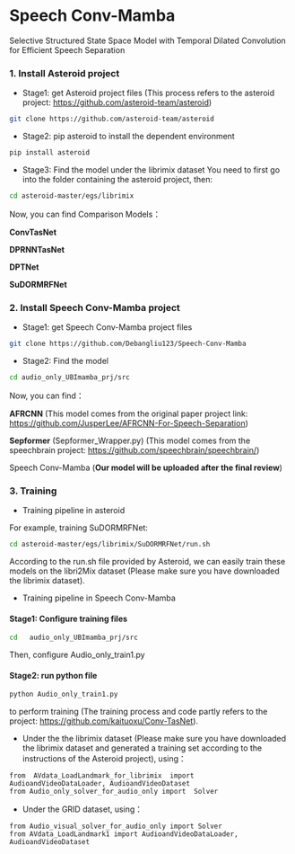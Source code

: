 # Speech Conv-Mamba
Selective Structured State Space Model with Temporal Dilated Convolution for Efficient Speech Separation

### 1. Install Asteroid project

-  Stage1: get Asteroid project files (This process refers to the asteroid project: https://github.com/asteroid-team/asteroid)
```bash
git clone https://github.com/asteroid-team/asteroid
```

-  Stage2: pip asteroid to install the dependent environment
```bash
pip install asteroid
```

-  Stage3: Find  the model under the librimix dataset
You need to first go into the folder containing the asteroid project, then:
```bash
cd asteroid-master/egs/librimix
```
Now, you can find Comparison Models：

**ConvTasNet**

**DPRNNTasNet**

**DPTNet**

**SuDORMRFNet**

### 2. Install  Speech Conv-Mamba project

-  Stage1: get  Speech Conv-Mamba project files
```bash
git clone https://github.com/Debangliu123/Speech-Conv-Mamba
```
-  Stage2: Find the model 
```bash
cd audio_only_UBImamba_prj/src
```
Now, you can find：

**AFRCNN** (This model comes from the original paper project link: https://github.com/JusperLee/AFRCNN-For-Speech-Separation)

**Sepformer** (Sepformer_Wrapper.py)
(This model comes from the speechbrain project: https://github.com/speechbrain/speechbrain/)

Speech Conv-Mamba (**Our model will be uploaded after the final review**)

### 3. Training
- Training pipeline in asteroid
  
For example, training SuDORMRFNet:
```bash
cd asteroid-master/egs/librimix/SuDORMRFNet/run.sh
```
According to the run.sh file provided by Asteroid, we can easily train these models on the libri2Mix dataset (Please make sure you have downloaded the librimix dataset). 

- Training pipeline in Speech Conv-Mamba 

#### Stage1: Configure training files
```bash
cd   audio_only_UBImamba_prj/src
```
Then, configure Audio_only_train1.py

#### Stage2: run python file
```bash
python Audio_only_train1.py
```
to perform training (The training process and code partly refers to the project: https://github.com/kaituoxu/Conv-TasNet).

- Under the the librimix dataset (Please make sure you have downloaded the librimix dataset and generated a training set according to the instructions of the Asteroid project), using：
```
from  AVdata_LoadLandmark_for_librimix  import AudioandVideoDataLoader, AudioandVideoDataset
from Audio_only_solver_for_audio_only import  Solver
```

- Under the GRID dataset, using： 
```
from Audio_visual_solver_for_audio_only import Solver
from AVdata_LoadLandmark1 import AudioandVideoDataLoader, AudioandVideoDataset
```




